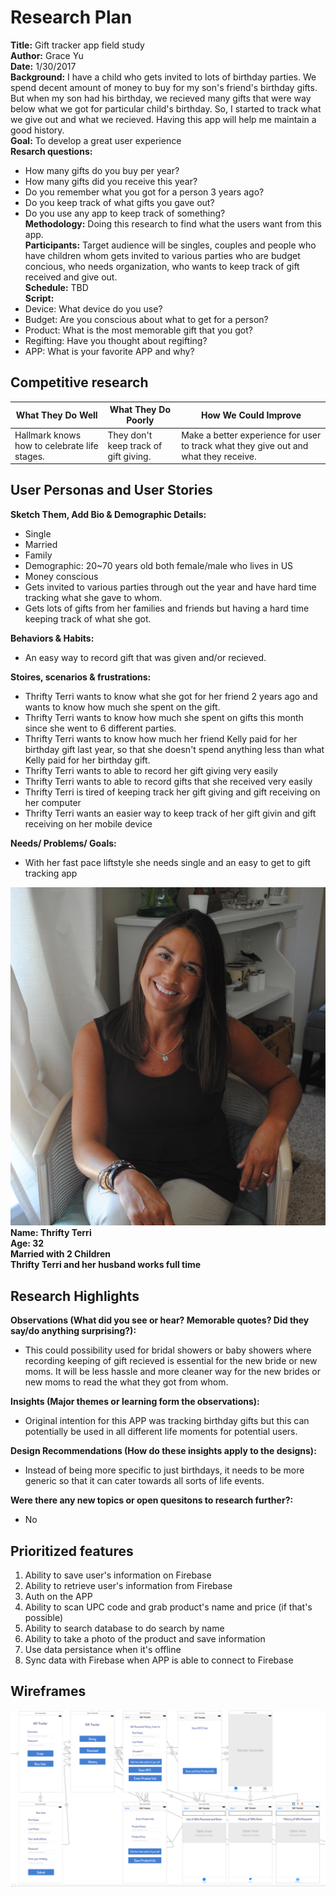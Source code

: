 # Research Plan

**Title:** Gift tracker app field study  
**Author:** Grace Yu  
**Date:** 1/30/2017  
**Background:** I have a child who gets invited to lots of birthday parties. We spend decent amount of money to buy for my son's friend's birthday gifts.  But when my son had his birthday, we recieved many gifts that were way below what we got for particular child's birthday.  So, I started to track what we give out and what we recieved. Having this app will help me maintain a good history.   
**Goal:** To develop a great user experience   
**Resarch questions:**   
* How many gifts do you buy per year?  
* How many gifts did you receive this year?  
* Do you remember what you got for a person 3 years ago?  
* Do you keep track of what gifts you gave out?  
* Do you use any app to keep track of something?  
**Methodology:** Doing this research to find what the users want from this app.  
**Participants:** Target audience will be singles, couples and people who have children whom gets invited to various parties who are budget concious, who needs organization, who wants to keep track of gift received and give out.  
**Schedule:** TBD  
**Script:**   
* Device: What device do you use?     
* Budget: Are you conscious about what to get for a person?  
* Product: What is the most memorable gift that you got?  
* Regifting: Have you thought about regifting?  
* APP: What is your favorite APP and why?  

## Competitive research 

What They Do Well          | What They Do Poorly           | How We Could Improve     |
---------------------------|-------------------------------|--------------------------|
Hallmark knows how to celebrate life stages. | They don't keep track of gift giving. | Make a better experience for user to track what they give out and what they receive.|

## User Personas and User Stories
    
**Sketch Them, Add Bio & Demographic Details:**  
* Single  
* Married    
* Family
* Demographic: 20~70 years old both female/male who lives in US
* Money conscious  
* Gets invited to various parties through out the year and have hard time tracking what she gave to whom.  
* Gets lots of gifts from her families and friends but having a hard time keeping track of what she got.

**Behaviors & Habits:**  
* An easy way to record gift that was given and/or recieved.  

**Stoires, scenarios & frustrations:**  
* Thrifty Terri wants to know what she got for her friend 2 years ago and wants to know how much she spent on the gift.  
* Thrifty Terri wants to know how much she spent on gifts this month since she went to 6 different parties.  
* Thrifty Terri wants to know how much her friend Kelly paid for her birthday gift last year, so that she doesn't spend anything less than what Kelly paid for her birthday gift.  
* Thrifty Terri wants to able to record her gift giving very easily  
* Thrifty Terri wants to able to record gifts that she received very easily  
* Thrifty Terri is tired of keeping track her gift giving and gift receiving on her computer  
* Thrifty Terri wants an easier way to keep track of her gift givin and gift receiving on her mobile device

**Needs/ Problems/ Goals:**  
* With her fast pace liftstyle she needs single and an easy to get to gift tracking app

![Alt text](./images/thrifty-terri.png)
**Name: Thrifty Terri**  
**Age: 32**  
**Married with 2 Children**  
**Thrifty Terri and her husband works full time**  

## Research Highlights
**Observations (What did you see or hear? Memorable quotes? Did they say/do anything surprising?):**  
* This could possibility used for bridal showers or baby showers where recording keeping of gift recieved is essential for the new bride or new moms. It will be less hassle and more cleaner way for the new brides or new moms to read the what they got from whom.

**Insights (Major themes or learning form the observations):**  
* Original intention for this APP was tracking birthday gifts but this can potentially be used in all different life moments for potential users.

**Design Recommendations (How do these insights apply to the designs):**  
* Instead of being more specific to just birthdays, it needs to be more generic so that it can cater towards all sorts of life events.

**Were there any new topics or open quesitons to research further?:**  
* No 

## Prioritized features
1. Ability to save user's information on Firebase
2. Ability to retrieve user's information from Firebase
3. Auth on the APP
4. Ability to scan UPC code and grab product's name and price (if that's possible)
5. Ability to search database to do search by name
6. Ability to take a photo of the product and save information
7. Use data persistance when it's offline
8. Sync data with Firebase when APP is able to connect to Firebase

## Wireframes
![Alt text](./images/wireframes.png)

